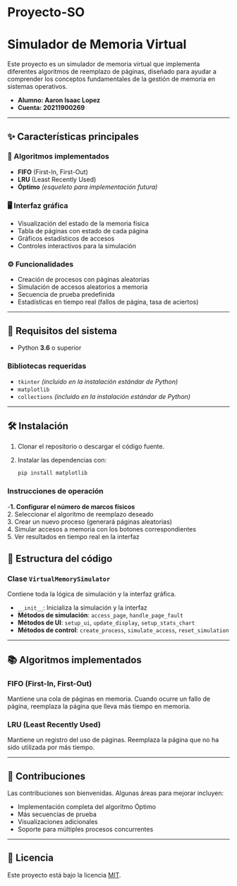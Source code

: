 # Proyecto-SO

# Simulador de Memoria Virtual

Este proyecto es un simulador de memoria virtual que implementa diferentes algoritmos de reemplazo de páginas, diseñado para ayudar a comprender los conceptos fundamentales de la gestión de memoria en sistemas operativos.
- **Alumno: Aaron Isaac Lopez**
- **Cuenta: 20211900269**

---

## ✨ Características principales

### 🔁 Algoritmos implementados

- **FIFO** (First-In, First-Out)  
- **LRU** (Least Recently Used)  
- **Óptimo** *(esqueleto para implementación futura)*

### 🖥️ Interfaz gráfica

- Visualización del estado de la memoria física  
- Tabla de páginas con estado de cada página  
- Gráficos estadísticos de accesos  
- Controles interactivos para la simulación

### ⚙️ Funcionalidades

- Creación de procesos con páginas aleatorias  
- Simulación de accesos aleatorios a memoria  
- Secuencia de prueba predefinida  
- Estadísticas en tiempo real (fallos de página, tasa de aciertos)

---

## 🧰 Requisitos del sistema

- Python **3.6** o superior

### Bibliotecas requeridas

- `tkinter` *(incluido en la instalación estándar de Python)*  
- `matplotlib`  
- `collections` *(incluido en la instalación estándar de Python)*

---

## 🛠️ Instalación

1. Clonar el repositorio o descargar el código fuente.
2. Instalar las dependencias con:

   ```bash
   pip install matplotlib

### Instrucciones de operación

-**1. Configurar el número de marcos físicos**  
2. Seleccionar el algoritmo de reemplazo deseado  
3. Crear un nuevo proceso (generará páginas aleatorias)  
4. Simular accesos a memoria con los botones correspondientes  
5. Ver resultados en tiempo real en la interfaz

## 🧩 Estructura del código

### Clase `VirtualMemorySimulator`

Contiene toda la lógica de simulación y la interfaz gráfica.

- `__init__`: Inicializa la simulación y la interfaz  
- **Métodos de simulación**: `access_page`, `handle_page_fault`  
- **Métodos de UI**: `setup_ui`, `update_display`, `setup_stats_chart`  
- **Métodos de control**: `create_process`, `simulate_access`, `reset_simulation`

---

## 📚 Algoritmos implementados

### FIFO (First-In, First-Out)

Mantiene una cola de páginas en memoria. Cuando ocurre un fallo de página, reemplaza la página que lleva más tiempo en memoria.

### LRU (Least Recently Used)

Mantiene un registro del uso de páginas. Reemplaza la página que no ha sido utilizada por más tiempo.

---

## 🤝 Contribuciones

Las contribuciones son bienvenidas. Algunas áreas para mejorar incluyen:

- Implementación completa del algoritmo Óptimo  
- Más secuencias de prueba  
- Visualizaciones adicionales  
- Soporte para múltiples procesos concurrentes

---

## 📄 Licencia

Este proyecto está bajo la licencia [MIT](https://opensource.org/licenses/MIT).